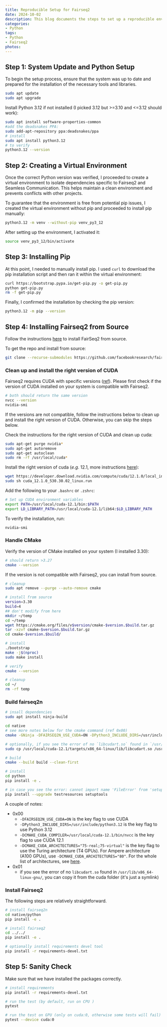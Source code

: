 ```yaml
---
title: Reproducible Setup for Fairseq2
date: 2024-10-02
description: This blog documents the steps to set up a reproducible environment for Fairseq2.
categories:
- Python
tags:
- Python
- Fairseq2
photos:
---
```


## Step 1: System Update and Python Setup

To begin the setup process, ensure that the system was up to date and prepared for the installation of the necessary tools and libraries. 

```bash
sudo apt update
sudo apt upgrade
```

Install Python 3.12 if not installed (I picked 3.12 but >=3.10 and <=3.12 should work):

```bash
sudo apt install software-properties-common
#add the deadsnakes PPA:
sudo add-apt-repository ppa:deadsnakes/ppa
# install
sudo apt install python3.12
# to verify
python3.12 --version
```

## Step 2: Creating a Virtual Environment

Once the correct Python version was verified, I proceeded to create a virtual environment to isolate dependencies specific to Fairseq2 and Seamless Communication. This helps maintain a clean environment and prevents conflicts with other projects.

To guarantee that the environment is free from potential pip issues, I created the virtual environment without pip and proceeded to install pip manually:

```bash
python3.12 -m venv --without-pip venv_py3_12
```

After setting up the environment, I activated it:
```bash
source venv_py3_12/bin/activate
```

## Step 3: Installing Pip

At this point, I needed to manually install pip. I used `curl` to download the pip installation script and then ran it within the virtual environment:
```bash
curl https://bootstrap.pypa.io/get-pip.py -o get-pip.py
python get-pip.py
rm -f get-pip.py
```

Finally, I confirmed the installation by checking the pip version:
```bash
python3.12 -m pip --version
```

## Step 4: Installing Fairseq2 from Source

Follow the instructions [here](https://github.com/facebookresearch/fairseq2/blob/main/INSTALL_FROM_SOURCE.md) to install FairSeq2 from source.

To get the repo and install from source:
```bash
git clone --recurse-submodules https://github.com/facebookresearch/fairseq2.git
```

### Clean up and install the right version of CUDA

Fairseq2 requires CUDA with specific versions ([ref](https://github.com/facebookresearch/fairseq2?tab=readme-ov-file#variants)). Please first check if the version of CUDA installed on your system is compatible with Fairseq2.

```bash
# both should return the same version
nvcc --version
nvidia-smi
```

If the versions are not compatible, follow the instructions below to clean up and install the right version of CUDA. Otherwise, you can skip the steps below.

Check the instructions for the right version of CUDA and clean up cuda:
```bash
sudo apt-get purge nvidia*
sudo apt-get autoremove
sudo apt-get autoclean
sudo rm -rf /usr/local/cuda*
```

Install the right version of cuda (_e.g._ 12.1, more instructions [here](https://developer.nvidia.com/cuda-12-1-0-download-archive?target_os=Linux&target_arch=x86_64&Distribution=Ubuntu&target_version=20.04&target_type=runfile_local)):
```bash
wget https://developer.download.nvidia.com/compute/cuda/12.1.0/local_installers/cuda_12.1.0_530.30.02_linux.run
sudo sh cuda_12.1.0_530.30.02_linux.run
```

Add the following to your `.bashrc` or `.zshrc`:
```bash
# Set up CUDA environment variables
export PATH=/usr/local/cuda-12.1/bin:$PATH
export LD_LIBRARY_PATH=/usr/local/cuda-12.1/lib64:$LD_LIBRARY_PATH
```

To verify the installation, run:
```bash
nvidia-smi
```

### Handle CMake

Verify the version of CMake installed on your system (I installed 3.30):
```bash
# should return >3.27
cmake --version
```

If the version is not compatible with Fairseq2, you can install from source.

```bash
# cleanup
sudo apt remove --purge --auto-remove cmake

# install from source
version=3.30
build=4
## don't modify from here
mkdir ~/temp
cd ~/temp
wget https://cmake.org/files/v$version/cmake-$version.$build.tar.gz
tar -xzvf cmake-$version.$build.tar.gz
cd cmake-$version.$build/

# install
./bootstrap
make -j$(nproc)
sudo make install

# verify
cmake --version

# cleanup
cd ~/
rm -rf temp
```

### Build fairseq2n

```bash
# insall dependencies
sudo apt install ninja-build

cd native
# see more notes below for the cmake command (ref 0x00)
cmake -GNinja -DFAIRSEQ2N_USE_CUDA=ON -DPython3_INCLUDE_DIRS=/usr/include/python3.12 -DCMAKE_CUDA_COMPILER=/usr/local/cuda-12.1/bin/nvcc -DCMAKE_CUDA_ARCHITECTURES="75-real;75-virtual" -B build

# optionally, if you see the error of no `libcudart.so` found in `/usr/lib/x86_64-linux-gnu/`, you can copy it from the cuda folder (it's just a symlink) (ref 0x01)
sudo cp /usr/local/cuda-12.1/targets/x86_64-linux/lib/libcudart.so /usr/lib/x86_64-linux-gnu/

# build
cmake --build build --clean-first

# install
cd python
pip install -e .

# in case you see the error: cannot import name 'FileError' from 'setuptools.errors'
pip install --upgrade testresources setuptools
```


A couple of notes:
- 0x00
   - `-DFAIRSEQ2N_USE_CUDA=ON` is the key flag to use CUDA
   - `-DPython3_INCLUDE_DIRS=/usr/include/python3.12` is the key flag to use Python 3.12
   - `-DCMAKE_CUDA_COMPILER=/usr/local/cuda-12.1/bin/nvcc` is the key flag to use CUDA 12.1
   - `-DCMAKE_CUDA_ARCHITECTURES="75-real;75-virtual"` is the key flag to use the Turing architecture (T4 GPUs). For Ampere architecture (A100 GPUs), use `-DCMAKE_CUDA_ARCHITECTURES="80"`. For the whole list of architectures, see [here](https://arnon.dk/matching-sm-architectures-arch-and-gencode-for-various-nvidia-cards/).
- 0x01
   - if you see the error of no `libcudart.so` found in `/usr/lib/x86_64-linux-gnu/`, you can copy it from the cuda folder (it's just a symlink)

### Install Fairseq2

The following steps are relatively straightforward.

```bash
# install fairseq2n
cd native/python
pip install -e .

# install fairseq2
cd ../../
pip install -e . 

# optionally install requirements devel tool
pip install -r requirements-devel.txt
```

## Step 5: Sanity Check

Make sure that we have installed the packages correctly.

```bash
# install requirements
pip install -r requirements-devel.txt

# run the test (by default, run on CPU )
pytest

# run the test on GPU (only on cuda:0, otherwise some tests will fail)
pytest --device cuda:0
```
